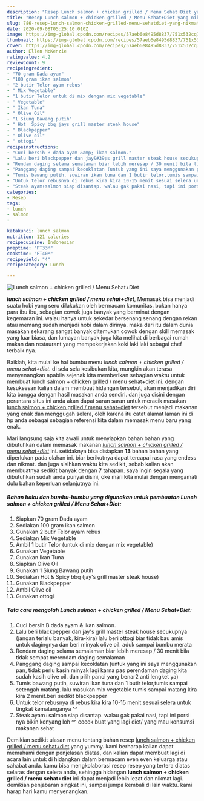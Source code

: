 ```yaml
---
description: "Resep Lunch salmon + chicken grilled / Menu Sehat+Diet yang nikmat"
title: "Resep Lunch salmon + chicken grilled / Menu Sehat+Diet yang nikmat"
slug: 786-resep-lunch-salmon-chicken-grilled-menu-sehatdiet-yang-nikmat
date: 2020-09-08T05:25:10.010Z
image: https://img-global.cpcdn.com/recipes/57aeb6e8495d8837/751x532cq70/lunch-salmon-chicken-grilled-menu-sehatdiet-foto-resep-utama.jpg
thumbnail: https://img-global.cpcdn.com/recipes/57aeb6e8495d8837/751x532cq70/lunch-salmon-chicken-grilled-menu-sehatdiet-foto-resep-utama.jpg
cover: https://img-global.cpcdn.com/recipes/57aeb6e8495d8837/751x532cq70/lunch-salmon-chicken-grilled-menu-sehatdiet-foto-resep-utama.jpg
author: Ellen McKenzie
ratingvalue: 4.2
reviewcount: 9
recipeingredient:
- "70 gram Dada ayam"
- "100 gram ikan salmon"
- "2 butir Telor ayam rebus"
- " Mix Vegetable"
- "1 butir Telor untuk di mix dengan mix vegetable"
- " Vegetable"
- " Ikan Tuna"
- " Olive Oil"
- "1 Siung Bawang putih"
- " Hot  Spicy bbq jays grill master steak house"
- " Blackpepper"
- " Olive oil"
- " ottogi"
recipeinstructions:
- "Cuci bersih B dada ayam &amp; ikan salmon."
- "Lalu beri blackpepper dan jay&#39;s grill master steak house secukupnya (jangan terlalu banyak, kira-kira) lalu beri ottogi biar tidak bau amis untuk dagingnya dan beri minyak olive oil. aduk sampai bumbu merata"
- "Rendam daging selama semalaman biar lebih meresap / 30 menit bila tidak sempat merendam daging semalaman"
- "Panggang daging sampai kecoklatan (untuk yang ini saya menggunakan pan, tidak perlu kasih minyak lagi karna pas perendaman daging kita sudah kasih olive oil. dan pilih panci yang benar2 anti lengket ya)"
- "Tumis bawang putih, suwiran ikan tuna dan 1 butir telor,tumis sampai setengah matang. lalu masukan mix vegetable tumis sampai matang kira kira 2 menit.beri sedikit blackpepper"
- "Untuk telor rebusnya di rebus kira kira 10-15 menit sesuai selera untuk tingkat kematanganya ^^"
- "Steak ayam+salmon siap disantap. walau gak pakai nasi, tapi ini porsi nya bikin kenyang loh ^^ cocok buat yang lagi diet/ yang mau konsumsi makanan sehat"
categories:
- Resep
tags:
- lunch
- salmon
- 

katakunci: lunch salmon  
nutrition: 121 calories
recipecuisine: Indonesian
preptime: "PT33M"
cooktime: "PT40M"
recipeyield: "4"
recipecategory: Lunch

---
```



![Lunch salmon + chicken grilled / Menu Sehat+Diet](https://img-global.cpcdn.com/recipes/57aeb6e8495d8837/751x532cq70/lunch-salmon-chicken-grilled-menu-sehatdiet-foto-resep-utama.jpg)

<b><i>lunch salmon + chicken grilled / menu sehat+diet</i></b>, Memasak bisa menjadi suatu hobi yang seru dilakukan oleh bermacam komunitas. bukan hanya para ibu ibu, sebagian cowok juga banyak yang berminat dengan kegemaran ini. walau hanya untuk sekedar bersenang senang dengan rekan atau memang sudah menjadi hobi dalam dirinya. maka dari itu dalam dunia masakan sekarang sangat banyak ditemukan cowok dengan skill memasak yang luar biasa, dan lumayan banyak juga kita melihat di berbagai rumah makan dan restaurant yang mempekerjakan koki laki laki sebagai chef terbaik nya.

Baiklah, kita mulai ke hal bumbu menu <i>lunch salmon + chicken grilled / menu sehat+diet</i>. di sela sela kesibukan kita, mungkin akan terasa menyenangkan apabila sejenak kita memberikan sebagian waktu untuk membuat lunch salmon + chicken grilled / menu sehat+diet ini. dengan kesuksesan kalian dalam membuat hidangan tersebut, akan menjadikan diri kita bangga dengan hasil masakan anda sendiri. dan juga disini dengan perantara situs ini anda akan dapat saran saran untuk meracik masakan <u>lunch salmon + chicken grilled / menu sehat+diet</u> tersebut menjadi makanan yang enak dan menggugah selera, oleh karena itu catat alamat laman ini di hp anda sebagai sebagian referensi kita dalam memasak menu baru yang enak.




Mari langsung saja kita awali untuk menyiapkan bahan bahan yang dibutuhkan dalam memasak makanan <u><i>lunch salmon + chicken grilled / menu sehat+diet</i></u> ini. setidaknya bisa disiapkan <b>13</b> bahan bahan yang diperlukan pada olahan ini. biar berikutnya dapat tercapai rasa yang endess dan nikmat. dan juga sisihkan waktu kita sedikit, sebab kalian akan membuatnya sedikit banyak dengan <b>7</b> tahapan. saya ingin segala yang dibutuhkan sudah anda punyai disini, oke mari kita mulai dengan mengamati dulu bahan keperluan selanjutnya ini.

<!--inarticleads1-->

##### Bahan baku dan bumbu-bumbu yang digunakan untuk pembuatan Lunch salmon + chicken grilled / Menu Sehat+Diet:

1. Siapkan 70 gram Dada ayam
1. Sediakan 100 gram ikan salmon
1. Gunakan 2 butir Telor ayam rebus
1. Sediakan  Mix Vegetable
1. Ambil 1 butir Telor (untuk di mix dengan mix vegetable)
1. Gunakan  Vegetable
1. Gunakan  Ikan Tuna
1. Siapkan  Olive Oil
1. Gunakan 1 Siung Bawang putih
1. Sediakan  Hot &amp; Spicy bbq (jay&#39;s grill master steak house)
1. Gunakan  Blackpepper
1. Ambil  Olive oil
1. Gunakan  ottogi




<!--inarticleads2-->

##### Tata cara mengolah Lunch salmon + chicken grilled / Menu Sehat+Diet:

1. Cuci bersih B dada ayam &amp; ikan salmon.
1. Lalu beri blackpepper dan jay&#39;s grill master steak house secukupnya (jangan terlalu banyak, kira-kira) lalu beri ottogi biar tidak bau amis untuk dagingnya dan beri minyak olive oil. aduk sampai bumbu merata
1. Rendam daging selama semalaman biar lebih meresap / 30 menit bila tidak sempat merendam daging semalaman
1. Panggang daging sampai kecoklatan (untuk yang ini saya menggunakan pan, tidak perlu kasih minyak lagi karna pas perendaman daging kita sudah kasih olive oil. dan pilih panci yang benar2 anti lengket ya)
1. Tumis bawang putih, suwiran ikan tuna dan 1 butir telor,tumis sampai setengah matang. lalu masukan mix vegetable tumis sampai matang kira kira 2 menit.beri sedikit blackpepper
1. Untuk telor rebusnya di rebus kira kira 10-15 menit sesuai selera untuk tingkat kematanganya ^^
1. Steak ayam+salmon siap disantap. walau gak pakai nasi, tapi ini porsi nya bikin kenyang loh ^^ cocok buat yang lagi diet/ yang mau konsumsi makanan sehat




Demikian sedikit ulasan menu tentang bahan resep <u>lunch salmon + chicken grilled / menu sehat+diet</u> yang yummy. kami berharap kalian dapat memahami dengan penjelasan diatas, dan kalian dapat membuat lagi di acara lain untuk di hidangkan dalam bermacam even even keluarga atau sahabat anda. kamu bisa mengkolaborasi resep resep yang tertera diatas selaras dengan selera anda, sehingga hidangan <b>lunch salmon + chicken grilled / menu sehat+diet</b> ini dapat menjadi lebih lezat dan nikmat lagi. demikian penjabaran singkat ini, sampai jumpa kembali di lain waktu. kami harap hari kamu menyenangkan.
